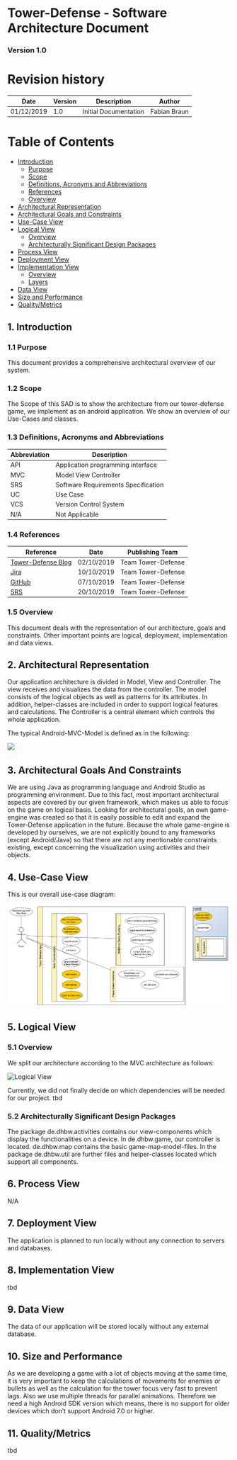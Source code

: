 # Tower-Defense - Software Architecture Document

### Version 1.0

# Revision history

| Date       | Version | Description                                          | Author           |
|------------|---------|------------------------------------------------------|------------------|
| 01/12/2019 | 1.0     | Initial Documentation                                | Fabian Braun     |

# Table of Contents
- [Introduction](#1-introduction)
    - [Purpose](#11-purpose)
    - [Scope](#12-scope)
    - [Definitions, Acronyms and Abbreviations](#13-definitions-acronyms-and-abbreviations)
    - [References](#14-references)
    - [Overview](#15-overview)
- [Architectural Representation](#2-architectural-representation)
- [Architectural Goals and Constraints](#3-architectural-goals-and-constraints)
- [Use-Case View](#4-use-case-view)
- [Logical View](#5-logical-view)
    - [Overview](#51-overview)
    - [Architecturally Significant Design Packages](#52-architecturally-significant-design-packages)
- [Process View](#6-process-view)
- [Deployment View](#7-deployment-view)
- [Implementation View](#8-implementation-view)
    - [Overview](#81-overview)
    - [Layers](#82-layers)
- [Data View](#9-data-view)
- [Size and Performance](#10-size-and-performance)
- [Quality/Metrics](#11-qualitymetrics)

## 1. Introduction

### 1.1 Purpose

This document provides a comprehensive architectural overview of our system.

### 1.2 Scope

The Scope of this SAD is to show the architecture from our tower-defense game, we implement as an android application. We show an overview of our Use-Cases and classes.

### 1.3 Definitions, Acronyms and Abbreviations

| Abbreviation | Description                            |
| ------------ | -------------------------------------- |
| API          | Application programming interface      |
| MVC          | Model View Controller                  |
| SRS          | Software Requirements Specification    |
| UC           | Use Case                               |
| VCS          | Version Control System                 |
| N/A          | Not Applicable                         |

### 1.4 References

| Reference                                                                             | Date       | Publishing Team    |
|---------------------------------------------------------------------------------------|------------|--------------------|
| <a href="https://dh-towerdefense.de/">Tower-Defense Blog</a>                          | 02/10/2019 | Team Tower-Defense |
| <a href="http://jira.dh-towerdefense.de/">Jira</a>                                    | 10/10/2019 | Team Tower-Defense |
| <a href="https://github.com/niwa99/Tower-Defense">GitHub</a>                          | 07/10/2019 | Team Tower-Defense |
| <a href="https://github.com/niwa99/Tower-Defense/blob/master/documents/SRS.md">SRS</a>| 20/10/2019 | Team Tower-Defense |

### 1.5 Overview

This document deals with the representation of our architecture, goals and constraints. Other important points are logical, deployment, implementation and data views.

## 2. Architectural Representation

Our application architecture is divided in Model, View and Controller. 
The view receives and visualizes the data from the controller.
The model consists of the logical objects as well as patterns for its attributes. In addition, helper-classes are included in order to support logical features and calculations.
The Controller is a central element which controls the whole application.

The typical Android-MVC-Model is defined as in the following:

<img src="https://cdn-images-1.medium.com/max/803/1*I9WPcnpGNuI4CjxxrkP0-g.png" />

## 3. Architectural Goals And Constraints

We are using Java as programming language and Android Studio as programming environment. Due to this fact, most important architectural aspects are covered by our given framework, which makes us able to focus on the game on logical basis.
Looking for architectural goals, an own game-engine was created so that it is easily possible to edit and expand the Tower-Defense application in the future.
Because the whole game-engine is developed by ourselves, we are not explicitly bound to any frameworks (except Android/Java) so that there are not any mentionable constraints existing, except concerning the visualization using activities and their objects.


## 4. Use-Case View

This is our overall use-case diagram:

<img src="./UCS/UseCaseDiagram-2019-10-21.png" alt="Overall use-case diagram" />

## 5. Logical View

### 5.1 Overview

We split our architecture according to the MVC architecture as follows:

<img src="https://dh-towerdefense.de/wp-content/uploads/2019/12/MVC-diagram.png" alt="Logical View"/>

Currently, we did not finally decide on which dependencies will be needed for our project.
tbd

### 5.2 Architecturally Significant Design Packages

The package de.dhbw.activities contains our view-components which display the functionalities on a device.
In de.dhbw.game, our controller is located.
de.dhbw.map contains the basic game-map-model-files.
In the package de.dhbw.util are further files and helper-classes located which support all components.

## 6. Process View

N/A

## 7. Deployment View

The application is planned to run locally without any connection to servers and databases.

## 8. Implementation View

tbd

## 9. Data View

The data of our application will be stored locally without any external database.

## 10. Size and Performance

As we are developing a game with a lot of objects moving at the same time, it is very important to keep the calculations of movements for enemies or bullets as well as the calculation for the tower focus very fast to prevent lags. Also we use multiple threads for parallel animations. Therefore we need a high Android SDK version which means, there is no support for older devices which don’t support Android 7.0 or higher.

## 11. Quality/Metrics

tbd
